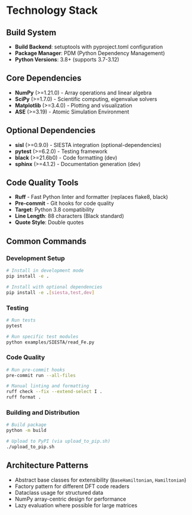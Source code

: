 # Technology Stack

## Build System
- **Build Backend**: setuptools with pyproject.toml configuration
- **Package Manager**: PDM (Python Dependency Management)
- **Python Versions**: 3.8+ (supports 3.7-3.12)

## Core Dependencies
- **NumPy** (>=1.21.0) - Array operations and linear algebra
- **SciPy** (>=1.7.0) - Scientific computing, eigenvalue solvers
- **Matplotlib** (>=3.4.0) - Plotting and visualization
- **ASE** (>=3.19) - Atomic Simulation Environment

## Optional Dependencies
- **sisl** (>=0.9.0) - SIESTA integration (optional-dependencies)
- **pytest** (>=6.2.0) - Testing framework
- **black** (>=21.6b0) - Code formatting (dev)
- **sphinx** (>=4.1.2) - Documentation generation (dev)

## Code Quality Tools
- **Ruff** - Fast Python linter and formatter (replaces flake8, black)
- **Pre-commit** - Git hooks for code quality
- **Target**: Python 3.8 compatibility
- **Line Length**: 88 characters (Black standard)
- **Quote Style**: Double quotes

## Common Commands

### Development Setup
```bash
# Install in development mode
pip install -e .

# Install with optional dependencies
pip install -e .[siesta,test,dev]
```

### Testing
```bash
# Run tests
pytest

# Run specific test modules
python examples/SIESTA/read_Fe.py
```

### Code Quality
```bash
# Run pre-commit hooks
pre-commit run --all-files

# Manual linting and formatting
ruff check --fix --extend-select I .
ruff format .
```

### Building and Distribution
```bash
# Build package
python -m build

# Upload to PyPI (via upload_to_pip.sh)
./upload_to_pip.sh
```

## Architecture Patterns
- Abstract base classes for extensibility (`BaseHamiltonian`, `Hamiltonian`)
- Factory pattern for different DFT code readers
- Dataclass usage for structured data
- NumPy array-centric design for performance
- Lazy evaluation where possible for large matrices